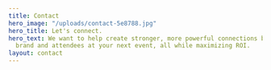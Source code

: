 ```yaml
---
title: Contact
hero_image: "/uploads/contact-5e8788.jpg"
hero_title: Let's connect.
hero_text: We want to help create stronger, more powerful connections between your
  brand and attendees at your next event, all while maximizing ROI.
layout: contact
---
```

